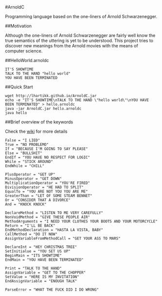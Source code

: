 #ArnoldC

Programming language based on the one-liners of Arnold Schwarzenegger.

##Motivation

Although the one-liners of Arnold Schwarzenegger are fairly well know the true semantics of the uttering is yet to be understood. This project tries to discover new meanings from the Arnold movies with the means of computer science.

##HelloWorld.arnoldc

	IT'S SHOWTIME
	TALK TO THE HAND "hello world"
	YOU HAVE BEEN TERMINATED

##Quick Start

	wget http://lhartikk.github.io/ArnoldC.jar
	echo -e "IT'S SHOWTIME\nTALK TO THE HAND \"hello world\"\nYOU HAVE BEEN TERMINATED" > hello.arnoldc
	java -jar ArnoldC.jar hello.arnoldc
	java hello

##Brief overview of the keywords

Check the [wiki](http://github.com/lhartikk/ArnoldC/wiki) for more details

	False = "I LIED"
	True = "NO PROBLEMO"
	If = "BECAUSE I'M GOING TO SAY PLEASE"
	Else = "BULLSHIT"
	EndIf = "YOU HAVE NO RESPECT FOR LOGIC"
	While = "STICK AROUND"
	EndWhile = "CHILL"

	PlusOperator = "GET UP"
	MinusOperator = "GET DOWN"
	MultiplicationOperator = "YOU'RE FIRED"
	DivisionOperator = "HE HAD TO SPLIT"
	EqualTo = "YOU ARE NOT YOU YOU ARE ME"
	GreaterThan = "LET OF SOME STEAM BENNET"
	Or = "CONSIDER THAT A DIVORCE"
	And = "KNOCK KNOCK"
   
	DeclareMethod = "LISTEN TO ME VERY CAREFULLY"
	NonVoidMethod = "GIVE THESE PEOPLE AIR"
	MethodArguments = "I NEED YOUR CLOTHES YOUR BOOTS AND YOUR MOTORCYCLE"
	Return = "I'LL BE BACK"
	EndMethodDeclaration = "HASTA LA VISTA, BABY"
	CallMethod = "DO IT NOW"
	AssignVariableFromMethodCall = "GET YOUR ASS TO MARS"
   
	DeclareInt = "HEY CHRISTMAS TREE"
	SetInitialue = "YOU SET US UP"
	BeginMain = "ITS SHOWTIME"
	EndMain = "YOU HAVE BEEN TERMINATED"
   
	Print = "TALK TO THE HAND"
	AssignVariable = "GET TO THE CHOPPER"
	SetValue = "HERE IS MY INVITATION"
	EndAssignVariable = "ENOUGH TALK"
   
	ParseError = "WHAT THE FUCK DID I DO WRONG"
